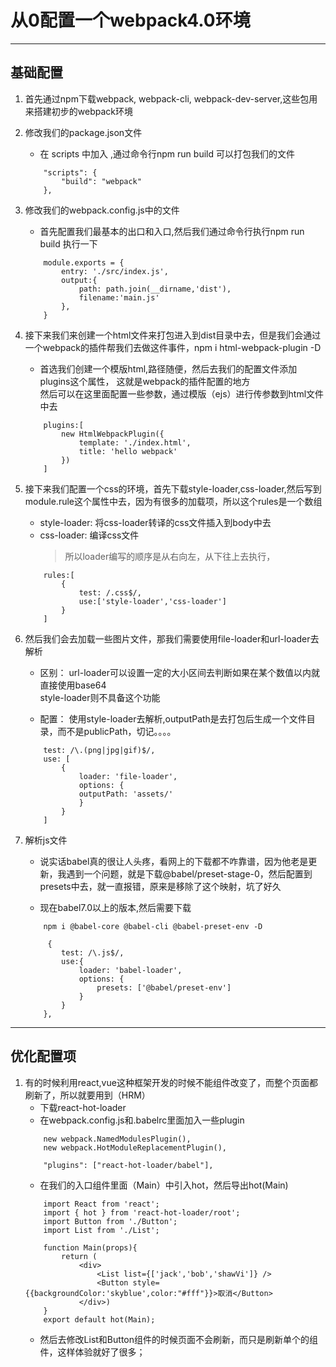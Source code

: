 # 从0配置一个webpack4.0环境
------
## 基础配置
1. 首先通过npm下载webpack, webpack-cli, webpack-dev-server,这些包用来搭建初步的webpack环境

2. 修改我们的package.json文件
    * 在 scripts 中加入 ,通过命令行npm run build 可以打包我们的文件
    ```
        "scripts": {
            "build": "webpack"
        },
    ```

3. 修改我们的webpack.config.js中的文件
    * 首先配置我们最基本的出口和入口,然后我们通过命令行执行npm run build 执行一下
    ```
        module.exports = {
            entry: './src/index.js',
            output:{
                path: path.join(__dirname,'dist'),
                filename:'main.js'
            },
        }
    ```

4. 接下来我们来创建一个html文件来打包进入到dist目录中去，但是我们会通过一个webpack的插件帮我们去做这件事件，npm i html-webpack-plugin -D
    * 首选我们创建一个模版html,路径随便，然后去我们的配置文件添加plugins这个属性，
    这就是webpack的插件配置的地方  
    然后可以在这里面配置一些参数，通过模版（ejs）进行传参数到html文件中去
    ```
        plugins:[
            new HtmlWebpackPlugin({
                template: './index.html',
                title: 'hello webpack'
            })
        ]
    ```

5. 接下来我们配置一个css的环境，首先下载style-loader,css-loader,然后写到module.rule这个属性中去，因为有很多的加载项，所以这个rules是一个数组
    * style-loader: 将css-loader转译的css文件插入到body中去
    * css-loader: 编译css文件
        > 所以loader编写的顺序是从右向左，从下往上去执行， 
    ```
        rules:[
            {
                test: /.css$/,
                use:['style-loader','css-loader']
            }
        ]
    ```

6. 然后我们会去加载一些图片文件，那我们需要使用file-loader和url-loader去解析
    * 区别： url-loader可以设置一定的大小区间去判断如果在某个数值以内就直接使用base64  
            style-loader则不具备这个功能
    
    * 配置： 使用style-loader去解析,outputPath是去打包后生成一个文件目录，而不是publicPath，切记。。。。
    ```
        test: /\.(png|jpg|gif)$/,
        use: [
            {
                loader: 'file-loader',
                options: {
                outputPath: 'assets/'
                }
            }
        ]
    ```

7. 解析js文件
    * 说实话babel真的很让人头疼，看网上的下载都不咋靠谱，因为他老是更新，我遇到一个问题，就是下载@babel/preset-stage-0，然后配置到presets中去，就一直报错，原来是移除了这个映射，坑了好久

    * 现在babel7.0以上的版本,然后需要下载
    ```
        npm i @babel-core @babel-cli @babel-preset-env -D
    ```
    ```
         {
            test: /\.js$/,
            use:{
                loader: 'babel-loader',
                options: {
                    presets: ['@babel/preset-env']
                }
            }
        },
    ```
-----
## 优化配置项
1.  有的时候利用react,vue这种框架开发的时候不能组件改变了，而整个页面都刷新了，所以就要用到（HRM）
    + 下载react-hot-loader
    + 在webpack.config.js和.babelrc里面加入一些plugin
    ```
        new webpack.NamedModulesPlugin(),
        new webpack.HotModuleReplacementPlugin(),
    ```
    ```
        "plugins": ["react-hot-loader/babel"],
    ```
    + 在我们的入口组件里面（Main）中引入hot，然后导出hot(Main)
    ```
        import React from 'react';
        import { hot } from 'react-hot-loader/root';
        import Button from './Button';
        import List from './List';

        function Main(props){
            return (
                <div>
                    <List list={['jack','bob','shawVi']} />
                    <Button style={{backgroundColor:'skyblue',color:"#fff"}}>取消</Button>
                </div>)
        }
        export default hot(Main);
    ```
    + 然后去修改List和Button组件的时候页面不会刷新，而只是刷新单个的组件，这样体验就好了很多；
